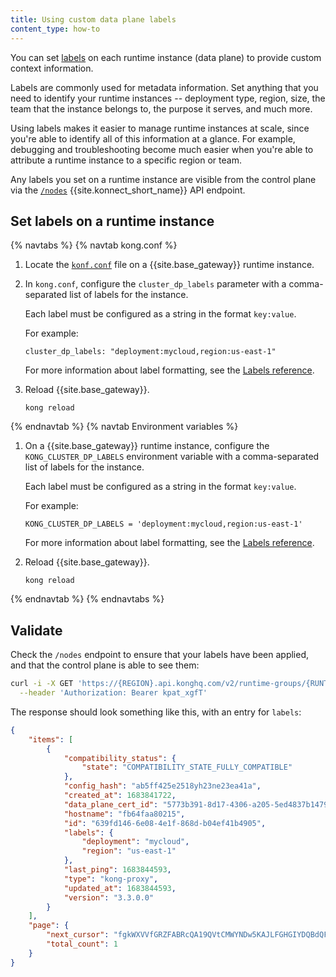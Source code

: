 ```yaml
---
title: Using custom data plane labels
content_type: how-to
---
```


You can set [labels](/konnect/reference/labels/) on each runtime instance (data plane) to provide custom context information. 

Labels are commonly used for metadata information. Set anything that you need to identify your runtime instances -- deployment type, region, size, the team that the instance belongs to, the purpose it serves, and much more. 

Using labels makes it easier to manage runtime instances at scale, since you're able to identify all of this information at a glance. For example, debugging and troubleshooting become much easier when you're able to attribute a runtime instance to a specific region or team.

Any labels you set on a runtime instance are visible from the control plane via the [`/nodes`](/konnect/api/runtime-groups-config/#nodes) {{site.konnect_short_name}} API endpoint.

## Set labels on a runtime instance

{% navtabs %}
{% navtab kong.conf %}

1. Locate the [`konf.conf`](/gateway/latest/production/kong-conf/) file on a {{site.base_gateway}} runtime instance. 
   
1. In `kong.conf`, configure the `cluster_dp_labels` parameter with a comma-separated list of labels for the instance. 

    Each label must be configured as a string in the format `key:value`.

    For example:

    ```
    cluster_dp_labels: "deployment:mycloud,region:us-east-1"
    ```

    For more information about label formatting, see the [Labels reference](/konnect/reference/labels/).

1. Reload {{site.base_gateway}}.

    ```
    kong reload
    ```

{% endnavtab %}
{% navtab Environment variables %}

1. On a {{site.base_gateway}} runtime instance, configure the `KONG_CLUSTER_DP_LABELS` environment variable with 
a comma-separated list of labels for the instance. 

    Each label must be configured as a string in the format `key:value`.

    For example:

    ```
    KONG_CLUSTER_DP_LABELS = 'deployment:mycloud,region:us-east-1'
    ```

    For more information about label formatting, see the [Labels reference](/konnect/reference/labels/).

1. Reload {{site.base_gateway}}.

    ```
    kong reload
    ```

{% endnavtab %}
{% endnavtabs %}

## Validate

Check the `/nodes` endpoint to ensure that your labels have been applied, and that the control plane is able to see them:

```sh
curl -i -X GET 'https://{REGION}.api.konghq.com/v2/runtime-groups/{RUNTIME_GROUP_ID}/nodes' \
  --header 'Authorization: Bearer kpat_xgfT'
```

The response should look something like this, with an entry for `labels`:

```json
{
    "items": [
        {
            "compatibility_status": {
                "state": "COMPATIBILITY_STATE_FULLY_COMPATIBLE"
            },
            "config_hash": "ab5ff425e2518yh23ne23ea41a",
            "created_at": 1683841722,
            "data_plane_cert_id": "5773b391-8d17-4306-a205-5ed4837b1479",
            "hostname": "fb64faa80215",
            "id": "639fd146-6e08-4e1f-868d-b04ef41b4905",
            "labels": {
                "deployment": "mycloud",
                "region": "us-east-1"
            },
            "last_ping": 1683844593,
            "type": "kong-proxy",
            "updated_at": 1683844593,
            "version": "3.3.0.0"
        }
    ],
    "page": {
        "next_cursor": "fgkWXVVfGRZFABRcQA19QVtCMWYNDw5KAJLFGHGIYDQBdQFQ==",
        "total_count": 1
    }
}
```
